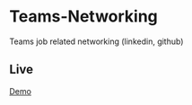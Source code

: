 # Teams-Networking

Teams job related networking (linkedin, github)

## Live

[Demo](https://github.com/dianaat/dianaat.github.io)
